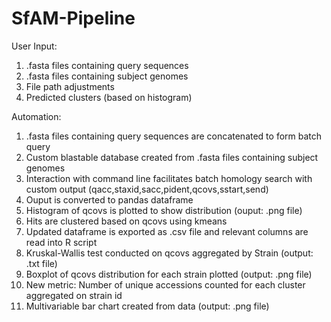 # SfAM-Pipeline
User Input: 
1. .fasta files containing query sequences
2. .fasta files containing subject genomes
3. File path adjustments
4. Predicted clusters (based on histogram)

Automation:
1. .fasta files containing query sequences are concatenated to form batch query
2. Custom blastable database created from .fasta files containing subject genomes
3. Interaction with command line facilitates batch homology search with custom output (qacc,staxid,sacc,pident,qcovs,sstart,send)
4. Ouput is converted to pandas dataframe 
5. Histogram of qcovs is plotted to show distribution (ouput: .png file)
6. Hits are clustered based on qcovs using kmeans
7. Updated dataframe is exported as .csv file and relevant columns are read into R script
8. Kruskal-Wallis test conducted on qcovs aggregated by Strain (output: .txt file)
9. Boxplot of qcovs distribution for each strain plotted (output: .png file)
10. New metric: Number of unique accessions counted for each cluster aggregated on strain id
11. Multivariable bar chart created from data (output: .png file)
